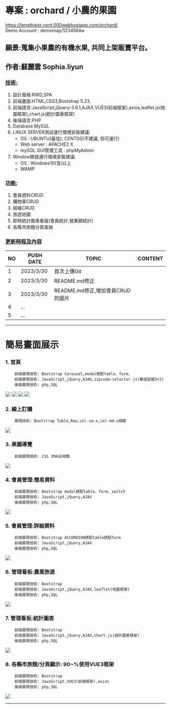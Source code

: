 # 專案 : orchard / 小農的果園
<a href="https://lengthiest-cent.000webhostapp.com/orchard/">https://lengthiest-cent.000webhostapp.com/orchard/</a>   
Demo Account : demomap/123456Aa

## 願景:蒐集小果農的有機水果, 共同上架販賣平台。
## 作者:蘇麗雲 Sophia.liyun
### <u>技術:</u>
<ol>
    <li>設計風格:RWD,SPA
    <li>前端畫面:HTML,CSS3,Bootstrap 5.23,</li>
    <li>前端語言:JavaScript,jQuery-3.6.1,AJAX,VUE3(前端框架),axios,leaflet.js(地圖框架),chart.js(統計圖表框架)</li>
    <li>後端語言:PHP</li>
    <li>Database:MySQL</li>
    <li>LINUX SERVER測試運行環境安裝建議:
        <ul>
            <li>OS : UBUNTU(最佳), CENTOS(不建議, 但可運行)
            <li>Web server : APACHE2.X
            <li>mySQL GUI管理工具 : phpMyAdmin
        </ul>
    </li>
    <li>Window開發運行環境安裝建議:
        <ul>
            <li>OS : Windows10(含)以上
            <li>WAMP
        </ul>
    </li>
</ol>

### <u>功能:</u>
<ol>
 <li>會員資料CRUD
 <li>購物車CRUD
 <li>結帳CRUD
 <li>旅遊地圖
 <li>即時統計圖表看版(會員統計,營業額統計)
 <li>各縣市旅館分頁查詢
</ol>

### <u>更新時程及內容</u>

 |NO |PUSH DATE|TOPIC|CONTENT|
 |-----|--------|--------|----|
 |1|2023/3/30|首次上傳Git||
 |2|2023/3/30|README.md修正||
 |3|2023/3/30|README.md修正,增加會員CRUD的圖片||
 |4| ...     |||
 |5| ...     |||

---
# 簡易畫面展示

### 1. 首頁
        前端展現技術: Bootstrap Carousel,modal搭配table、form、
        前端展現技術: JavaScript,jQuery,AJAX,zipcode-selector.js(郵遞區號3+2)
        後端展現技術: php,SQL
<img src="gitDemo/gitDemo1.JPG">
<img src="gitDemo/gitDemo1_1.JPG">
<img src="gitDemo/gitDemo1_2.JPG">
<img src="gitDemo/gitDemo1_3.JPG">

### 2. 線上訂購
        展現技術: Bootstrap Table,Row,col-sm-x,col-md-x相關
<img src="gitDemo/gitDemo2.JPG">

### 3. 果園導覽
        前端展現技術: CSS IMAGE相關
<img src="gitDemo/gitDemo3.JPG">

### 4. 會員管理:簡易資料
        前端展現技術: Bootstrap modal搭配table、form、switch
        前端展現技術: JavaScript,jQuery,AJAX
        後端展現技術: php,SQL
<img src="gitDemo/gitDemo4.JPG">

### 5. 會員管理:詳細資料
        前端展現技術: Bootstrap ACCORDION搭配table搭配form
        前端展現技術: JavaScript,jQuery,AJAX
        後端展現技術: php,SQL
<img src="gitDemo/gitDemo5.JPG">

### 6. 管理看板:農業旅遊
        前端展現技術: Bootstrap 
        前端展現技術: JavaScript,jQuery,AJAX,leaflet(地圖框架) 
        後端展現技術: php,SQL
<img src="gitDemo/gitDemo6.JPG">

### 7. 管理看板:統計圖表
        前端展現技術: Bootstrap 
        前端展現技術: JavaScript,jQuery,AJAX,chart.js(統計圖表框架)
        後端展現技術: php,SQL
<img src="gitDemo/gitDemo7.JPG">

### 8. 各縣市旅館/分頁顯示: 90~%使用VUE3框架
        前端展現技術: Bootstrap 
        前端展現技術: JavaScript,VUE3(前端框架),axios
        後端展現技術: php,SQL
<img src="gitDemo/gitDemo8.JPG">

---